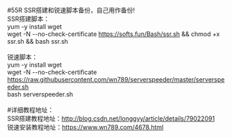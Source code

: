 #55R
SSR搭建和锐速脚本备份，自己用作备份!<br>
SSR搭建脚本：<br>
yum -y install wget  <br>
wget -N --no-check-certificate https://softs.fun/Bash/ssr.sh && chmod +x ssr.sh && bash ssr.sh<br>
<br>
锐速脚本： <br>
yum -y install wget   <br>
wget -N --no-check-certificate https://raw.githubusercontent.com/wn789/serverspeeder/master/serverspeeder.sh  <br>
bash serverspeeder.sh  <br>
<br>
#详细教程地址：<br>
SSR搭建教程地址：http://blog.csdn.net/longgyy/article/details/79022091  <br>
锐速安装教程地址：https://www.wn789.com/4678.html  <br>
